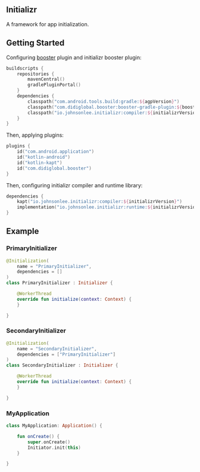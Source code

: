 ## Initializr

A framework for app initialization.

## Getting Started

Configuring [booster](https://github.com/didi/booster) plugin and initializr booster plugin:

```kotlin
buildscripts {
    repositories {
        mavenCentral()
        gradlePluginPortal()
    }
    dependencies {
        classpath("com.android.tools.build:gradle:${agpVersion}")
        classpath("com.didiglobal.booster:booster-gradle-plugin:${boosterVersion}")
        classpath("io.johnsonlee.initializr:compiler:${initializrVersion}")
    }
}
```

Then, applying plugins:

```kotlin
plugins {
    id("com.android.application")
    id("kotlin-android")
    id("kotlin-kapt")
    id("com.didiglobal.booster")
}
```

Then, configuring initializr compiler and runtime library:

```kotlin
dependencies {
    kapt("io.johnsonlee.initializr:compiler:${initializrVersion}")
    implementation("io.johnsonlee.initializr:runtime:${initializrVersion}")
}
```

## Example

### PrimaryInitializer

```kotlin
@Initialization(
    name = "PrimaryInitializer",
    dependencies = []
)
class PrimaryInitializer : Initializer {

    @WorkerThread
    override fun initialize(context: Context) {
    }

}
```

### SecondaryInitializer

```kotlin
@Initialization(
    name = "SecondaryInitializer",
    dependencies = ["PrimaryInitializer"]
)
class SecondaryInitializer : Initializer {

    @WorkerThread
    override fun initialize(context: Context) {
    }

}
```

### MyApplication

```kotlin
class MyApplication: Application() {

    fun onCreate() {
        super.onCreate()
        Initiator.init(this)
    }

}
```
